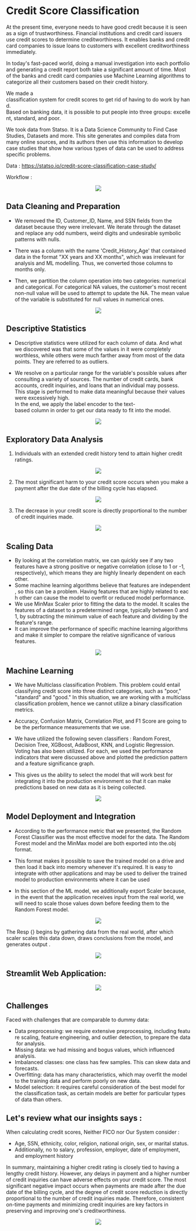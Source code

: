 <p align="center">
  <h1>Credit Score Classification</h1>
</p>

At the present time, everyone needs to have good credit because it is seen as a sign of trustworthiness. Financial institutions and credit card issuers use credit scores to determine creditworthiness. It enables banks and credit card companies to issue loans to customers with excellent creditworthiness immediately. 

In today's fast-paced world, doing a manual investigation into each portfolio and generating a credit report both take a significant amount of time. Most of the banks and credit card companies use Machine Learning algorithms to categorize all their customers based on their credit history.

We made a classification system for credit scores to get rid of having to do work by hand. Based on banking data, it is possible to put people into three groups: excellent, standard, and poor. 

We took data from Statso. It is a Data Science Community to Find Case Studies, Datasets and more. This site generates and compiles data from many online sources, and its authors then use this information to develop case studies that show how various types of data can be used to address specific problems.

Data : https://statso.io/credit-score-classification-case-study/

Workflow :
<p align="center">
  <img src="assests/workflow.png"/>
</p>

## Data Cleaning and Preparation
- We removed the ID, Customer_ID, Name, and SSN fields from the dataset because they were irrelevant. We iterate through the dataset and replace any odd numbers, weird digits and undesirable symbolic patterns with nulls. 

- There was a column with the name 'Credit_History_Age' that contained data in the format "XX years and XX months", which was irrelevant for analysis and ML modelling. Thus, we converted those columns to months only.

- Then, we partition the column operation into two categories: numerical and categorical. For categorical NA values, the customer's most recent non-null value will be used to attempt to update the NA. The mean value of the variable is substituted for null values  in numerical ones.

<p align="center">
  <img src="assests/data_cleaning.png"/>
</p>

## Descriptive Statistics 
- Descriptive statistics were utilized for each column of data. And what we discovered was that some of the values in it were completely worthless, while others were much farther away from most of the data points. They are referred to as outliers.

- We resolve on a particular range for the variable's possible values after consulting a variety of sources. The number of credit cards, bank accounts, credit inquiries, and loans that an individual may possess. This stage is performed to make data meaningful because their values were excessively high. In the end, we apply the label encoder to the text-based column in order to get our data ready to fit into the model.

<p align="center">
  <img src="assests/outliers_handling.png"/>
</p>

## Exploratory Data Analysis

1. Individuals with an extended credit history tend to attain higher credit ratings.
<p align="center">
  <img src="assests/eda1.png"/>
</p>

2. The most significant harm to your credit score occurs when you make a payment after the due date of the billing cycle has elapsed.
<p align="center">
  <img src="assests/eda2.png"/>
</p>

3. The decrease in your credit score is directly proportional to the number of credit inquiries made.
<p align="center">
  <img src="assests/eda3.png"/>
</p>


## Scaling Data

- By looking at the correlation matrix, we can quickly see if any two features have a strong positive or negative correlation (close to 1 or -1, respectively), which means they are highly linearly dependent on each other.
- Some machine learning algorithms believe that features are independent, so this can be a problem. Having features that are highly related to each other can cause the model to overfit or reduced model performance.
- We use MinMax Scaler prior to fitting the data to the model. It scales the features of a dataset to a predetermined range, typically between 0 and 1, by subtracting the minimum value of each feature and dividing by the feature's range.
- It can improve the performance of specific machine learning algorithms and make it simpler to compare the relative significance of various features.

<p align="center">
  <img src="assests/scaling.png"/>
</p>

## Machine Learning

- We have Multiclass classification Problem. This problem could entail classifying credit score into three distinct categories, such as "poor," "standard" and "good." In this situation, we are working with a multiclass classification problem, hence we cannot utilize a binary classification metrics. 

- Accuracy, Confusion Matrix, Correlation Plot, and F1 Score are going to be the performance measurements that we use.

- We have utilized the following seven classifiers : Random Forest, Decision Tree, XGBoost, AdaBoost, KNN, and Logistic Regression. Voting has also been utilized. For each, we used the performance indicators that were discussed above and plotted the prediction pattern and a feature significance graph.

- This gives us the ability to select the model that will work best for integrating it into the production environment so that it can make predictions based on new data as it is being collected. 

<p align="center">
  <img src="assests/model_accuracy.png"/>
</p>

## Model Deployment and Integration

- According to the performance metric that we presented, the Random Forest Classifier was the most effective model for the data. The Random Forest model and the MinMax model are both exported into the.obj format.

- This format makes it possible to save the trained model on a drive and then load it back into memory whenever it's required. It is easy to integrate with other applications and may be used to deliver the trained model to production environments where it can be used

- In this section of the ML model, we additionally export Scaler because, in the event that the application receives input from the real world, we will need to scale those values down before feeding them to the Random Forest model.

<p align="center">
  <img src="assests/code1.png"/>
</p>

The Resp {} begins by gathering data from the real world, after which scaler scales this data down, draws conclusions from the model, and generates output .

<p align="center">
  <img src="assests/code2.png"/>
</p>

## Streamlit Web Application:

<p align="center">
  <img src="assests/code2.png"/>
</p>

## Challenges

Faced with challenges that are comparable to dummy data: 
- Data preprocessing: we require extensive preprocessing, including feature scaling, feature engineering, and outlier detection, to prepare the data for analysis.
- Missing data: we had missing and bogus values, which influenced  analysis.
- Imbalanced classes: one class has few samples. This can skew data and forecasts.
- Overfitting: data has many characteristics, which may overfit the model to the training data and perform poorly on new data.
- Model selection: it requires careful consideration of the best model for the classification task, as certain models are better for particular types of data than others.

## Let's review what our insights says :

When calculating credit scores, Neither FICO nor Our System consider :
- Age, SSN, ethnicity, color, religion, national origin, sex, or marital status. 
- Additionally, no to salary, profession, employer, date of employment, and employment history

In summary, maintaining a higher credit rating is closely tied to having a lengthy credit history. However, any delays in payment and a higher number of credit inquiries can have adverse effects on your credit score. The most significant negative impact occurs when payments are made after the due date of the billing cycle, and the degree of credit score reduction is directly proportional to the number of credit inquiries made. Therefore, consistent on-time payments and minimizing credit inquiries are key factors in preserving and improving one's creditworthiness.

<p align="center">
  <img src="assests/score_comparison.png"/>
</p>


